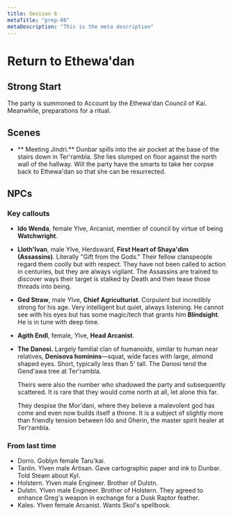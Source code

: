 ```yaml
---
title: Session 6
metaTitle: "prep-06"
metaDescription: "This is the meta description"
---
```


# Return to Ethewa'dan

## Strong Start

The party is summoned to Account by the Ethewa'dan Council of Kai. Meanwhile, preparations for a ritual.

## Scenes

* ** Meeting Jindri.** Dunbar spills into the air pocket at the base of the stairs down in Ter'rambla. She lies slumped on floor against the north wall of the hallway. Will the party have the smarts to take her corpse back to Ethewa'dan so that she can be resurrected.


## NPCs

### Key callouts

* **Ido Wenda**, female Ylve, Arcanist, member of council by virtue of being **Watchwright**.

* **Lloth'Ivan**, male Ylve, Herdsward, **First Heart of Shaya'dim (Assassins)**. Literally "Gift from the Gods." Their fellow clanspeople regard them coolly but with respect. They have not been called to action in centuries, but they are always vigilant. The Assassins are trained to discover ways their target is stalked by Death and then tease those threads into being.

* **Ged Straw**, male Ylve, **Chief Agriculturist**. Corpulent but incredibly strong for his age. Very intelligent but quiet, always listening. He cannot see with his eyes but has some magic/tech that grants him **Blindsight**. He is in tune with deep time.

* **Agith Endl**, female, Ylve, **Head Arcanist**.

* **The Danosi.** Largely familial clan of humanoids, similar to human near relatives, **Denisova hominins**—squat, wide faces with large, almond shaped eyes. Short, typically less than 5' tall. The Danosi tend the Gend'awa tree at Ter'rambla. 

    Theirs were also the number who shadowed the party and subsequently scattered. It is rare that they would come north at all, let alone this far. 
    
    They despise the Mor'dani, where they believe a malevolent god has come and even now builds itself a throne. It is a subject of slightly more than friendly tension between Ido and Gherin, the master spirit healer at Ter'rambla.

### From last time

* Dorro. Goblyn female Taru'kai.
* Tanlin. Ylven male Artisan. Gave cartographic paper and ink to Dunbar. Told Steam about Kyl.  
* Holstern. Ylven male Engineer. Brother of Dulstn.
* Dulstn. Ylven male Engineer. Brother of Holstern. They agreed to enhance Greg's weapon in exchange for a Dusk Raptor feather.
* Kales. Ylven female Arcanist. Wants Skol's spellbook.
